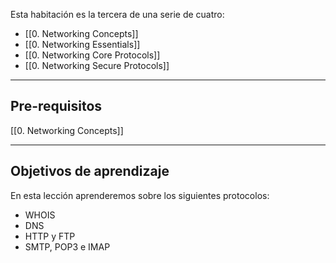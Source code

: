 Esta habitación es la tercera de una serie de cuatro:

- [[0. Networking Concepts]]
- [[0. Networking Essentials]]
- [[0. Networking Core Protocols]]
- [[0. Networking Secure Protocols]]

---------------
<h2>Pre-requisitos</h2>
[[0. Networking Concepts]]

---------------
<h2>Objetivos de aprendizaje</h2>
En esta lección aprenderemos sobre los siguientes protocolos:

- WHOIS
- DNS
- HTTP y FTP
- SMTP, POP3 e IMAP